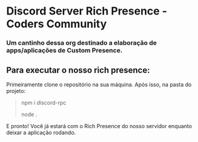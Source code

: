 # Discord Server Rich Presence - Coders Community
### Um cantinho dessa org destinado a elaboração de apps/aplicações de Custom Presence.

## Para executar o nosso rich presence:

Primeiramente clone o repositório na sua máquina. Após isso, na pasta do projeto:

> npm i discord-rpc
>
> node .

E pronto! Você já estará com o Rich Presence do nosso servidor enquanto deixar a aplicação rodando.
